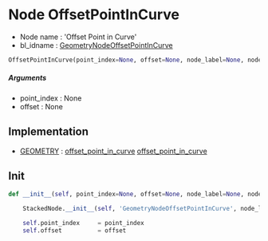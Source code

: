 # Node OffsetPointInCurve

- Node name : 'Offset Point in Curve'
- bl_idname : [GeometryNodeOffsetPointInCurve](https://docs.blender.org/api/current/bpy.types.GeometryNodeOffsetPointInCurve.html)


``` python
OffsetPointInCurve(point_index=None, offset=None, node_label=None, node_color=None)
```
##### Arguments

- point_index : None
- offset : None

## Implementation

- [GEOMETRY](/docs/GeoNodes/GEOMETRY.md) : [offset_point_in_curve](/docs/GeoNodes/GEOMETRY.md#offset_point_in_curve) [offset_point_in_curve](/docs/GeoNodes/GEOMETRY.md#offset_point_in_curve)

## Init

``` python
def __init__(self, point_index=None, offset=None, node_label=None, node_color=None):

    StackedNode.__init__(self, 'GeometryNodeOffsetPointInCurve', node_label=node_label, node_color=node_color)

    self.point_index     = point_index
    self.offset          = offset
```
